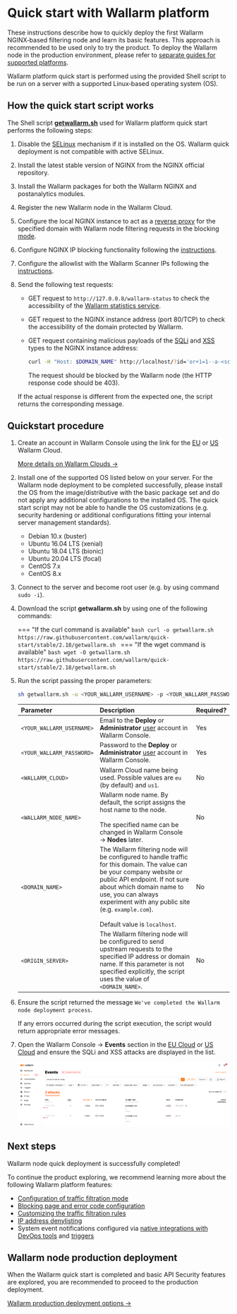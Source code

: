 # Quick start with Wallarm platform

These instructions describe how to quickly deploy the first Wallarm NGINX‑based filtering node and learn its basic features. This approach is recommended to be used only to try the product. To deploy the Wallarm node in the production environment, please refer to [separate guides for supported platforms](admin-en/supported-platforms.md).

Wallarm platform quick start is performed using the provided Shell script to be run on a server with a supported Linux‑based operating system (OS).

## How the quick start script works

The Shell script [**getwallarm.sh**](https://github.com/wallarm/quick-start/blob/stable/2.18/getwallarm.sh) used for Wallarm platform quick start performs the following steps:

1. Disable the [SELinux](https://www.redhat.com/en/topics/linux/what-is-selinux) mechanism if it is installed on the OS. Wallarm quick deployment is not compatible with active SELinux.
2. Install the latest stable version of NGINX from the NGINX official repository.
3. Install the Wallarm packages for both the Wallarm NGINX and postanalytics modules.
4. Register the new Wallarm node in the Wallarm Cloud.
5. Configure the local NGINX instance to act as a [reverse proxy](https://docs.nginx.com/nginx/admin-guide/web-server/reverse-proxy/) for the specified domain with Wallarm node filtering requests in the blocking [mode](admin-en/configure-wallarm-mode.md).
6. Configure NGINX IP blocking functionality following the [instructions](admin-en/configure-ip-blocking-nginx-en.md).
7. Configure the allowlist with the Wallarm Scanner IPs following the [instructions](admin-en/scanner-ips-allowlisting.md).
8. Send the following test requests:

    * GET request to `http://127.0.0.8/wallarm-status` to check the accessibility of the [Wallarm statistics service](admin-en/configure-statistics-service.md).
    * GET request to the NGINX instance address (port 80/TCP) to check the accessibility of the domain protected by Wallarm.
    * GET request containing malicious payloads of the [SQLi](attacks-vulns-list.md#sql-injection) and [XSS](attacks-vulns-list.md#crosssite-scripting-xss) types to the NGINX instance address:

        ```bash
        curl -H "Host: $DOMAIN_NAME" http://localhost/?id='or+1=1--a-<script>prompt(1)</script>'
        ```

        The request should be blocked by the Wallarm node (the HTTP response code should be 403).

    If the actual response is different from the expected one, the script returns the corresponding message.

## Quickstart procedure

1. Create an account in Wallarm Console using the link for the [EU](https://my.wallarm.com/signup) or [US](https://us1.my.wallarm.com/signup) Wallarm Cloud.

    [More details on Wallarm Clouds →](about-wallarm/overview.md#cloud)
2. Install one of the supported OS listed below on your server. For the Wallarm node deployment to be completed successfully, please install the OS from the image/distributive with the basic package set and do not apply any additional configurations to the installed OS. The quick start script may not be able to handle the OS customizations (e.g. security hardening or additional configurations fitting your internal server management standards).

    * Debian 10.x (buster)
    * Ubuntu 16.04 LTS (xenial)
    * Ubuntu 18.04 LTS (bionic)
    * Ubuntu 20.04 LTS (focal)
    * CentOS 7.x
    * CentOS 8.x
3. Connect to the server and become root user (e.g. by using command `sudo -i`).
4. Download the script **getwallarm.sh** by using one of the following commands:

    === "If the curl command is available"
        ```bash
        curl -o getwallarm.sh https://raw.githubusercontent.com/wallarm/quick-start/stable/2.18/getwallarm.sh
        ```
    === "If the wget command is available"
        ```bash
        wget -O getwallarm.sh https://raw.githubusercontent.com/wallarm/quick-start/stable/2.18/getwallarm.sh
        ```
5. Run the script passing the proper parameters:

    ```bash
    sh getwallarm.sh -u <YOUR_WALLARM_USERNAME> -p <YOUR_WALLARM_PASSWORD> -S <WALLARM_CLOUD> -n <WALLARM_NODE_NAME> -d <DOMAIN_NAME> -o <ORIGIN_SERVER>
    ```

    | Parameter | Description | Required? |
    | --------- | ----------- | --------- |
    | `<YOUR_WALLARM_USERNAME>` | Email to the **Deploy** or **Administrator** [user](user-guides/settings/users.md) account in Wallarm Console. | Yes	
    | `<YOUR_WALLARM_PASSWORD>` | Password to the **Deploy** or **Administrator** [user](user-guides/settings/users.md) account in Wallarm Console. | Yes
    | `<WALLARM_CLOUD>` | Wallarm Cloud name being used. Possible values are `eu` (by default) and `us1`. | No
    | `<WALLARM_NODE_NAME>` | Wallarm node name. By default, the script assigns the host name to the node.<br><br>The specified name can be changed in Wallarm Console → **Nodes** later. | No
    | `<DOMAIN_NAME>` | The Wallarm filtering node will be configured to handle traffic for this domain. The value can be your company website or public API endpoint. If not sure about which domain name to use, you can always experiment with any public site (e.g. `example.com`).<br><br>Default value is `localhost`. | No
    | `<ORIGIN_SERVER>` | The Wallarm filtering node will be configured to send upstream requests to the specified IP address or domain name. If this parameter is not specified explicitly, the script uses the value of `<DOMAIN_NAME>`. | No
6. Ensure the script returned the message `We've completed the Wallarm node deployment process`.

    If any errors occurred during the script execution, the script would return appropriate error messages.
7. Open the Wallarm Console → **Events** section in the [EU Cloud](https://my.wallarm.com/search) or [US Cloud](https://us1.my.wallarm.com/search) and ensure the SQLi and XSS attacks are displayed in the list.
    
    ![!Attacks in the interface](images/admin-guides/test-attacks-quickstart-sqli-xss.png)

## Next steps

Wallarm node quick deployment is successfully completed!

To continue the product exploring, we recommend learning more about the following Wallarm platform features:

* [Configuration of traffic filtration mode](admin-en/configure-wallarm-mode.md)
* [Blocking page and error code configuration](admin-en/configuration-guides/configure-block-page-and-code.md)
* [Customizing the traffic filtration rules](user-guides/rules/intro.md)
* [IP address denylisting](user-guides/denylist.md)
* System event notifications configured via [native integrations with DevOps tools](user-guides/settings/integrations/integrations-intro.md) and [triggers](user-guides/triggers/triggers.md)

## Wallarm node production deployment

When the Wallarm quick start is completed and basic API Security features are explored, you are recommended to proceed to the production deployment.

[Wallarm production deployment options →](admin-en/supported-platforms.md)
